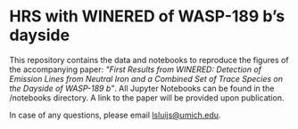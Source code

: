 # HRS with WINERED of WASP-189 b’s dayside
This repository contains the data and notebooks to reproduce the figures of the accompanying paper: <i>"First Results from WINERED: Detection of Emission Lines from
Neutral Iron and a Combined Set of Trace Species on the Dayside of WASP-189 b"</i>. All Jupyter Notebooks can be found in the /notebooks directory. A link to the paper will be provided upon publication.

In case of any questions, please email lsluijs@umich.edu.

